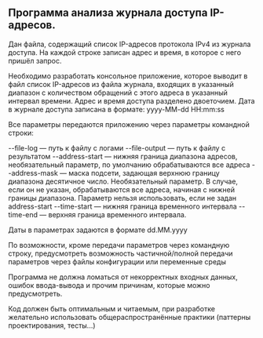 ## **Программа анализа журнала доступа IP-адресов.** ##  
Дан  файла, содержащий список IP-адресов протокола IPv4 из журнала доступа. На каждой строке записан адрес и время, в которое с него пришёл запрос.

Необходимо разработать консольное приложение, которое  выводит в файл список IP-адресов из файла журнала, входящих в указанный диапазон с количеством обращений с этого адреса в указанный интервал времени. Адрес и время доступа разделено двоеточием. 
Дата в журнале доступа записана в формате: yyyy-MM-dd HH:mm:ss

Все параметры передаются приложению через параметры командной строки:

--file-log — путь к файлу с логами
--file-output — путь к файлу с результатом
--address-start —  нижняя граница диапазона адресов, необязательный параметр, по умолчанию обрабатываются все адреса
--address-mask — маска подсети, задающая верхнюю границу диапазона десятичное число. Необязательный параметр. В случае, если он не указан, обрабатываются все адреса, начиная с нижней границы диапазона. Параметр нельзя использовать, если не задан address-start
--time-start —  нижняя граница временного интервала
--time-end — верхняя граница временного интервала.

Даты в параметрах задаются в формате dd.MM.yyyy


По возможности, кроме передачи параметров через командную строку, предусмотреть возможность частичной/полной передачи параметров через файлы конфигурации или переменные среды

Программа не должна ломаться от некорректных входных данных, ошибок ввода-вывода и прочим причинам, которые можно предусмотреть.

Код должен быть оптимальным и читаемым, при разработке желательно использовать общераспространённые практики (паттерны проектирования, тесты...)
